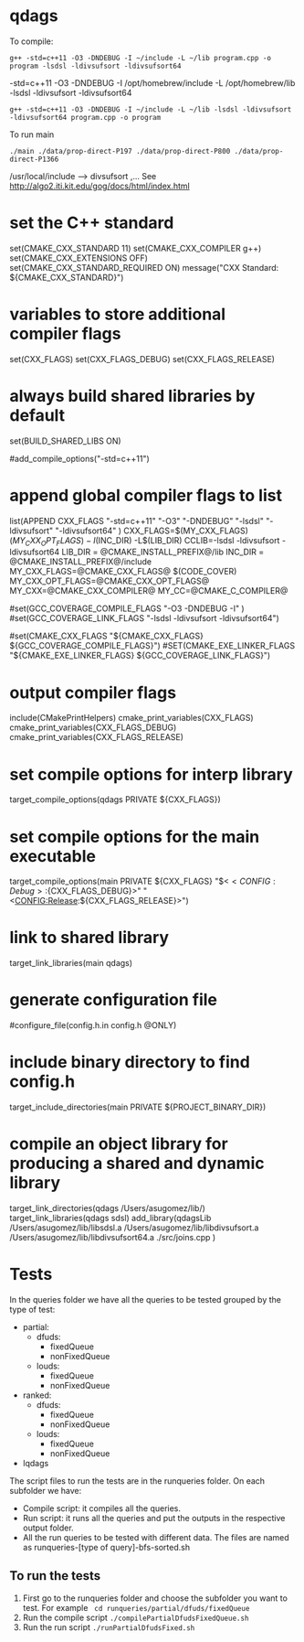 # qdags
 
To compile:
```
g++ -std=c++11 -O3 -DNDEBUG -I ~/include -L ~/lib program.cpp -o program -lsdsl -ldivsufsort -ldivsufsort64 
```
-std=c++11 -O3 -DNDEBUG -I /opt/homebrew/include -L /opt/homebrew/lib -lsdsl -ldivsufsort -ldivsufsort64

```
g++ -std=c++11 -O3 -DNDEBUG -I ~/include -L ~/lib -lsdsl -ldivsufsort -ldivsufsort64 program.cpp -o program  
```

To run main 
```
./main ./data/prop-direct-P197 ./data/prop-direct-P800 ./data/prop-direct-P1366 
```

/usr/local/include --> divsufsort ,...
See http://algo2.iti.kit.edu/gog/docs/html/index.html 

# set the C++ standard
set(CMAKE_CXX_STANDARD 11)
set(CMAKE_CXX_COMPILER g++)
set(CMAKE_CXX_EXTENSIONS OFF)
set(CMAKE_CXX_STANDARD_REQUIRED ON)
message("CXX Standard: ${CMAKE_CXX_STANDARD}")

# variables to store additional compiler flags
set(CXX_FLAGS)
set(CXX_FLAGS_DEBUG)
set(CXX_FLAGS_RELEASE)

# always build shared libraries by default
set(BUILD_SHARED_LIBS ON)

#add_compile_options("-std=c++11")

# append global compiler flags to list
list(APPEND CXX_FLAGS "-std=c++11" "-O3" "-DNDEBUG" "-lsdsl" "-ldivsufsort" "-ldivsufsort64" )
CXX_FLAGS=$(MY_CXX_FLAGS) $(MY_CXX_OPT_FLAGS) -I$(INC_DIR) -L$(LIB_DIR)
CCLIB=-lsdsl -ldivsufsort -ldivsufsort64
LIB_DIR = @CMAKE_INSTALL_PREFIX@/lib
INC_DIR = @CMAKE_INSTALL_PREFIX@/include
MY_CXX_FLAGS=@CMAKE_CXX_FLAGS@ $(CODE_COVER)
MY_CXX_OPT_FLAGS=@CMAKE_CXX_OPT_FLAGS@
MY_CXX=@CMAKE_CXX_COMPILER@
MY_CC=@CMAKE_C_COMPILER@

#set(GCC_COVERAGE_COMPILE_FLAGS "-O3 -DNDEBUG -I" )
#set(GCC_COVERAGE_LINK_FLAGS    "-lsdsl -ldivsufsort -ldivsufsort64")

#set(CMAKE_CXX_FLAGS  "${CMAKE_CXX_FLAGS} ${GCC_COVERAGE_COMPILE_FLAGS}")
#SET(CMAKE_EXE_LINKER_FLAGS  "${CMAKE_EXE_LINKER_FLAGS} ${GCC_COVERAGE_LINK_FLAGS}")


# output compiler flags
include(CMakePrintHelpers)
cmake_print_variables(CXX_FLAGS)
cmake_print_variables(CXX_FLAGS_DEBUG)
cmake_print_variables(CXX_FLAGS_RELEASE)


# set compile options for interp library
target_compile_options(qdags PRIVATE ${CXX_FLAGS})



# set compile options for the main executable
target_compile_options(main PRIVATE ${CXX_FLAGS}
"$<$<CONFIG:Debug>:${CXX_FLAGS_DEBUG}>"
"$<$<CONFIG:Release>:${CXX_FLAGS_RELEASE}>")

# link to shared library
target_link_libraries(main qdags)

# generate configuration file
#configure_file(config.h.in config.h @ONLY)

# include binary  directory to find config.h
target_include_directories(main PRIVATE ${PROJECT_BINARY_DIR})

# compile an object library for producing a shared and dynamic library
target_link_directories(qdags /Users/asugomez/lib/)
target_link_libraries(qdags sdsl)
add_library(qdagsLib
/Users/asugomez/lib/libsdsl.a
/Users/asugomez/lib/libdivsufsort.a
/Users/asugomez/lib/libdivsufsort64.a
./src/joins.cpp
)


# Tests
In the queries folder we have all the queries to be tested grouped by the type of test: 
- partial: 
  - dfuds:
    - fixedQueue
    - nonFixedQueue
  - louds:
    - fixedQueue
    - nonFixedQueue
- ranked:
    - dfuds:
        - fixedQueue
        - nonFixedQueue
    - louds:
        - fixedQueue
        - nonFixedQueue
- lqdags

The script files to run the tests are in the runqueries folder. On each subfolder we have:
- Compile script: it compiles all the queries.
- Run script: it runs all the queries and put the outputs in the respective output folder.
- All the run queries to be tested with different data. The files are named as runqueries-[type of query]-bfs-sorted.sh

## To run the tests
1. First go to the runqueries folder and choose the subfolder you want to test. For example
` cd runqueries/partial/dfuds/fixedQueue`
2. Run the compile script
`./compilePartialDfudsFixedQueue.sh`
3. Run the run script
`./runPartialDfudsFixed.sh`